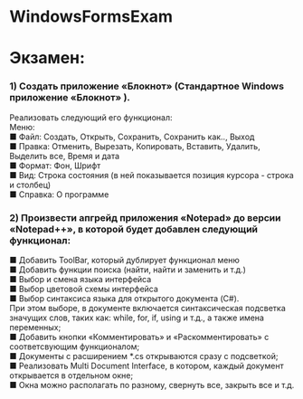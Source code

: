 # WindowsFormsExam
<h1>Экзамен:</h1>
<h3>1) Создать приложение «Блокнот» (Стандартное Windows приложение «Блокнот» ).</h3>
Реализовать следующий его функционал:<br>
Меню:<br>
■ Файл: Создать, Открыть, Сохранить, Сохранить как.., Выход<br>
■ Правка: Отменить, Вырезать, Копировать, Вставить, Удалить, Выделить все, Время и дата<br>
■ Формат: Фон, Шрифт<br>
■ Вид: Строка состояния (в ней показывается позиция курсора - строка и столбец)<br>
■ Справка: О программе<br>
<h3>2) Произвести апгрейд приложения «Notepad» до версии «Notepad++», в которой будет добавлен следующий функционал:</h3>
■ Добавить ToolBar, который дублирует функционал меню<br>
■ Добавить функции поиска (найти, найти и заменить и т.д.)<br>
■ Выбор и смена языка интерфейса<br>
■ Выбор цветовой схемы интерфейса<br>
■ Выбор синтаксиса языка для открытого документа (C#).<br>
При этом выборе, в документе включается синтаксическая подсветка значущих слов, таких как: while, for, if, using и т.д., а также имена переменных;<br>
■ Добавить кнопки «Комментировать» и «Раскомментировать» с соответсвующим функционалом;<br>
■ Документы с расширением *.cs открываются сразу с подсветкой;<br>
■ Реализовать Multi Document Interface, в котором, каждый документ открывается в отдельном окне;<br>
■ Окна можно располагать по разному, свернуть все, закрыть все и т.д.
